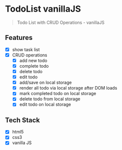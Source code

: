 # TodoList vanillaJS

> Todo List with CRUD Operations - vanillaJS

## Features

- [x] show task list
- [x] CRUD operations
    - [x] add new todo
    - [x] complete todo
    - [x] delete todo
    - [x] edit todo
    - [x] add/save on local storage
    - [x] render all todo via local storage after DOM loads
    - [x] mark completed todo on local storage
    - [x] delete todo from local storage
    - [x] edit todo on local storage

## Tech Stack

- [x] html5
- [x] css3
- [x] vanilla JS
